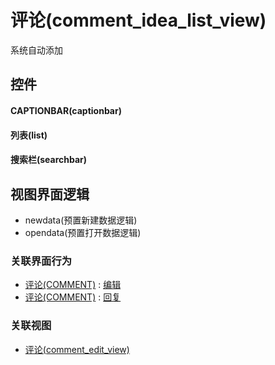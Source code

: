# 评论(comment_idea_list_view)  <!-- {docsify-ignore-all} -->


系统自动添加



## 控件
#### CAPTIONBAR(captionbar)
#### 列表(list)
#### 搜索栏(searchbar)

## 视图界面逻辑
  * newdata(预置新建数据逻辑)
  * opendata(预置打开数据逻辑)


### 关联界面行为
  * [评论(COMMENT)](module/Base/comment) : [编辑](module/Base/comment#界面行为)
  * [评论(COMMENT)](module/Base/comment) : [回复](module/Base/comment#界面行为)

### 关联视图
  * [评论(comment_edit_view)](app/view/comment_edit_view)

<script>
 const { createApp } = Vue
  createApp({
    data() {
      return {

      }
    }
  }).use(ElementPlus).mount('#app')
</script>